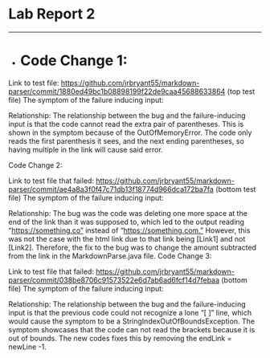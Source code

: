 # Lab Report 2
---
* # Code Change 1:


Link to test file: 
https://github.com/jrbryant55/markdown-parser/commit/1880ed49bc1b08898199f22de9caa45688633864 (top test file)
The symptom of the failure inducing input: 


Relationship:
The relationship between the bug and the failure-inducing input is that the code cannot read the extra pair of parentheses. This is shown in the symptom because of the OutOfMemoryError. The code only reads the first parenthesis it sees, and the next ending parentheses, so having multiple in the link will cause said error.


Code Change 2:

Link to test file that failed: 
https://github.com/jrbryant55/markdown-parser/commit/ae4a8a3f0f47c71db13f18774d966dca172ba7fa (bottom test file)
The symptom of the failure inducing input: 

Relationship:
The bug was the code was deleting one more space at the end of the link than it was supposed to, which led to the output reading “https://something.co” instead of “https://something.com.” However, this was not the case with the html link due to that link being [Link1] and not [Link2]. Therefore, the fix to the bug was to change the amount subtracted from the link in the MarkdownParse.java file.
Code Change 3:
	
Link to test file that failed: 
https://github.com/jrbryant55/markdown-parser/commit/038be8706c91573522e6d7ab6ad6fcf14d7febaa (bottom file)
The symptom of the failure inducing input: 

Relationship:
The relationship between the bug and the failure-inducing input is that the previous code could not recognize a lone “[ ]” line, which would cause the symptom to be a StringIndexOutOfBoundsException. The symptom showcases that the code can not read the brackets because it is out of bounds. The new codes fixes this by removing the endLink = newLine -1.
